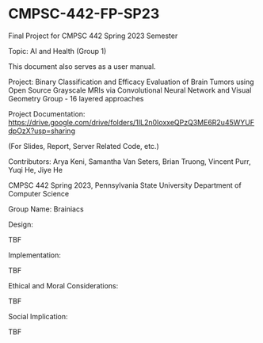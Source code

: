 # CMPSC-442-FP-SP23

Final Project for CMPSC 442 Spring 2023 Semester

Topic: AI and Health (Group 1)

This document also serves as a user manual. 

Project: Binary Classification and Efficacy Evaluation of Brain Tumors using Open Source Grayscale MRIs via Convolutional Neural Network and Visual Geometry Group - 16 layered approaches

Project Documentation: https://drive.google.com/drive/folders/1IL2n0IoxxeQPzQ3ME6R2u45WYUFdpOzX?usp=sharing

(For Slides, Report, Server Related Code, etc.)

Contributors: Arya Keni, Samantha Van Seters, Brian Truong, Vincent Purr, Yuqi He, Jiye He

CMPSC 442 Spring 2023, Pennsylvania State University Department of Computer Science

Group Name: Brainiacs


Design:



TBF




Implementation:


TBF


Ethical and Moral Considerations:

TBF

Social Implication:

TBF
